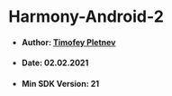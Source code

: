 # Harmony-Android-2
* #### Author: [Timofey Pletnev](https://github.com/TiMaTiFeY)
* #### Date: 02.02.2021
* #### Min SDK Version: 21